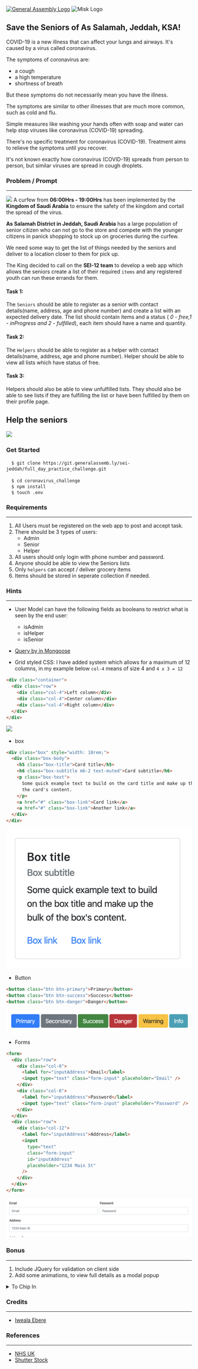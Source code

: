 [![General Assembly Logo](https://camo.githubusercontent.com/1a91b05b8f4d44b5bbfb83abac2b0996d8e26c92/687474703a2f2f692e696d6775722e636f6d2f6b6538555354712e706e67)](https://generalassemb.ly/education/web-development-immersive)
![Misk Logo](https://i.ibb.co/KmXhJbm/Webp-net-resizeimage-1.png)

## Save the Seniors of As Salamah, Jeddah, KSA!

COVID-19 is a new illness that can affect your lungs and airways. It's caused by a virus called coronavirus.

The symptoms of coronavirus are:

- a cough
- a high temperature
- shortness of breath

But these symptoms do not necessarily mean you have the illness.

The symptoms are similar to other illnesses that are much more common, such as cold and flu.

Simple measures like washing your hands often with soap and water can help stop viruses like coronavirus (COVID-19) spreading.

There's no specific treatment for coronavirus (COVID-19). Treatment aims to relieve the symptoms until you recover.

It's not known exactly how coronavirus (COVID-19) spreads from person to person, but similar viruses are spread in cough droplets.

### Problem / Prompt

---

![](https://s30876.pcdn.co/wp-content/uploads/Saudi-Arabia-1170x630.jpg)
A curfew from <strong>06:00Hrs - 19:00Hrs</strong> has been implemented by the <strong>Kingdom of Saudi Arabia</strong> to ensure the safety of the kingdom and cortail the spread of the virus.

<strong>As Salamah District in Jeddah, Saudi Arabia</strong> has a large population of senior citizen who can not go to the store and compete with the younger citizens in panick shopping to stock up on groceries during the curfew.

We need some way to get the list of things needed by the seniors and deliver to a location closer to them for pick up.

The King decided to call on the <strong>SEI-12 team</strong> to develop a web app which allows the seniors create a list of their required `items` and any registered youth can run these errands for them.

#### Task 1:

The `Seniors` should be able to register as a senior with contact details(name, address, age and phone number) and create a list with an expected delivery date. The list should contain items and a status ( _0 - free,1 - inProgress and 2 - fulfilled_), each item should have a name and quantity.

#### Task 2:

The `Helpers` should be able to register as a helper with contact details(name, address, age and phone number). Helper should be able to view all lists which have status of free.

#### Task 3:

Helpers should also be able to view unfulfilled lists. They should also be able to see lists if they are fulfilling the list or have been fulfilled by them on their profile page.

## Help the seniors

![](https://image.shutterstock.com/image-photo/dubai-united-arab-emirates-circa-260nw-396264253.jpg)

### Get Started

```terminal
  $ git clone https://git.generalassemb.ly/sei-jeddah/full_day_practice_challenge.git

  $ cd coronavirus_challenge
  $ npm install
  $ touch .env
```

### Requirements

---

1.  All Users must be registered on the web app to post and accept task.
1.  There should be 3 types of users:
    - Admin
    - Senior
    - Helper
1.  All users should only login with phone number and password.
1.  Anyone should be able to view the Seniors lists
1.  Only `helpers` can accept / deliver grocery items
1.  Items should be stored in seperate collection if needed.

### Hints

---

- User Model can have the following fields as booleans to restrict what is seen by the end user:
  - isAdmin
  - isHelper
  - isSenior
- [Query by in Mongoose](https://mongoosejs.com/docs/api.html#model_Model.find)

- Grid styled CSS:
  I have added system which allows for a maximum of 12 columns, in my example below `col-4` means of size 4 and `4 x 3 = 12`

```html
<div class="container">
  <div class="row">
    <div class="col-4">Left column</div>
    <div class="col-4">Center column</div>
    <div class="col-4">Right column</div>
  </div>
</div>
```

![](https://miro.medium.com/max/1520/1*vI1swETTM0HNBuoPfm0hmw.png)

- box

```html
<div class="box" style="width: 18rem;">
  <div class="box-body">
    <h5 class="box-title">Card title</h5>
    <h6 class="box-subtitle mb-2 text-muted">Card subtitle</h6>
    <p class="box-text">
      Some quick example text to build on the card title and make up the bulk of
      the card's content.
    </p>
    <a href="#" class="box-link">Card link</a>
    <a href="#" class="box-link">Another link</a>
  </div>
</div>
```

![](img/box.png)

- Button

```html
<button class="btn btn-primary">Primary</button>
<button class="btn btn-success">Success</button>
<button class="btn btn-danger">Danger</button>
```

![](img/buttons.png)

- Forms

```html
<form>
  <div class="row">
    <div class="col-6">
      <label for="inputAddress">Email</label>
      <input type="text" class="form-input" placeholder="Email" />
    </div>
    <div class="col-6">
      <label for="inputAddress">Password</label>
      <input type="text" class="form-input" placeholder="Password" />
    </div>
  </div>
  <div class="row">
    <div class="col-12">
      <label for="inputAddress">Address</label>
      <input
        type="text"
        class="form-input"
        id="inputAddress"
        placeholder="1234 Main St"
      />
    </div>
  </div>
</form>
```

![](img/form.png)

### Bonus

---

1. Include JQuery for validation on client side
1. Add some animations, to view full details as a modal popup

 <details>
  <summary>To Chip In </summary>
  
 ### Information for users
 ----
 ```javascript
 {
     firstname: "",
     lastname:"",
     dateOfBirth: "",
     address: {
         houseNumber: 0,
         street: "",
         city : "",
         district: ""
     },
     lists:[]
 }
 ```
### List information
----
  ```javascript
 {
     lists: [
         {
            items:[
                {
                    item: "",
                    quantity: 0
                }
            ],
            deliveryDate:"",
            status: 0 // 0/ 1 / 2
         }
    ]
 }
 ```
</details>

### Credits

---

- [Iweala Ebere](mailto:ebere.iweala@ga.co)

### References

---

- [NHS UK](https://www.nhs.uk/conditions/coronavirus-covid-19/#symptoms)
- [Shutter Stock](https://image.shutterstock.com/image-photo/dubai-united-arab-emirates-circa-260nw-396264253.jpg)
